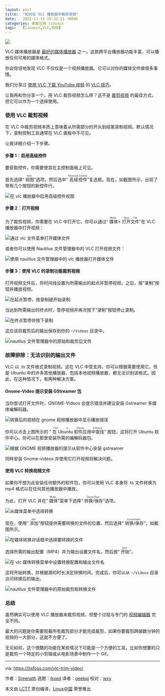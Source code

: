 ```yaml
---
layout: post
title:	"如何在 VLC 播放器中裁剪视频"
date:	2022-11-11 15:32:21 +0800 
categories:	桌面应用 linuxcn 
tags:	[linuxcn,VLC,视频]
---
```



![](/Asserts/Images//attachment/album/202211/11/153202yhomxyc1ysuq57x1.jpg)


VLC 媒体播放器是 [最好的媒体播放器](https://itsfoss.com/video-players-linux/) 之一。这款跨平台播放器功能丰富，可以播放任何可用的媒体格式。


你会惊讶地发现 VLC 不仅仅是一个视频播放器。它可以对你的媒体文件做很多事情。


我们分享过 [使用 VLC 下载 YouTube 视频](https://itsfoss.com/download-youtube-videos-vlc/) 的 [VLC 技巧](https://itsfoss.com/simple-vlc-tips/)。


让我再和你分享一个。用 VLC 裁剪视频怎么样？这不是 [裁剪视频](https://itsfoss.com/video-trimmer/) 的最佳方式，但它可以作为一个选择使用。


### 使用 VLC 裁剪视频


在 VLC 中裁剪视频本质上意味着从所需部分的开头到结尾录制视频。默认情况下，录制控制工具通常在 VLC 面板中不可见。


让我详细介绍一下步骤。


#### 步骤 1：启用高级控件


要获取控件，你需要使其在主控制面板上可见。


首先选择“<ruby> 视图 <rt>  View </rt></ruby>”选项，然后选中“<ruby> 高级控件 <rt>  Advanced Controls </rt></ruby>”复选框。现在，如截图所示，出现了带有几个按钮的新控件行。


![在 vlc 播放器中启用高级控件视图](/Asserts/Images//attachment/album/202211/11/153221gzuxxndmjm6534wd.png)


#### 步骤 2：打开视频


为了裁剪视频，你需要在 VLC 中打开它。你可以通过“<ruby> 媒体 <rt>  Media </rt></ruby> > <ruby> 打开文件 <rt>  Open File </rt></ruby>”在 VLC 播放器中打开视频：


![通过 vlc 文件菜单打开媒体文件](/Asserts/Images//attachment/album/202211/11/153222rmg5t19655zy7tl9.png)


或者你可以使用 Nautilus 文件管理器中的 VLC 打开视频文件：


![使用 nautilus 文件管理器中的 vlc 播放器打开媒体文件](/Asserts/Images//attachment/album/202211/11/153222ojzh0m84j4zhmm2i.png)


#### 步骤 3：使用 VLC 的录制功能裁剪视频


打开视频文件后，将时间线设置为所需输出的起点并暂停视频。之后，按“录制”按钮并播放视频。


![在起点暂停，按录制键开始录制](/Asserts/Images//attachment/album/202211/11/153223by2027h4zkhni3iz.png)


当达到所需输出的终点时，暂停视频并再次按下“录制”按钮停止录制。


![在终点暂停并按下录制](/Asserts/Images//attachment/album/202211/11/153224mjzqe8xzwyk1cwjw.png)


这应该将裁剪后的输出保存到你的 `~/Videos` 目录中。


![nautilus 文件管理器中的原始和裁剪后文件](/Asserts/Images//attachment/album/202211/11/153224r5whm4nvxiizl4yk.png)


### 故障排除：无法识别的输出文件


VLC 以 .ts 文件格式录制视频。这在 VLC 中受支持，你可以根据需要使用它。但是 Ubuntu 中的许多其他播放器，包括本地视频播放器，都无法识别该格式。因此，在这种情况下，有两种解决方案。


#### Gnome-Video 提示安装 GStreamer 包


当你尝试打开文件时，GNOME-Videos 会提示错误并建议安装 Gstreamer 多媒体编解码器。


![转换后的视频在 gnome 视频播放器中显示播放错误](/Asserts/Images//attachment/album/202211/11/153225wa6qyq90yaj0zvoy.png)


你可以点击上图所示的 “<ruby> 在 Ubuntu 软件应用中查找 <rt>  Find in Ubuntu Software </rt></ruby>” 按钮，这将打开 Ubuntu 软件中心。你可以在那里安装所需的编解码器包。


![根据 GNOME 视频播放器的提示从软件中心安装 gstreamer](/Asserts/Images//attachment/album/202211/11/153225abnnub4zz8v46hy4.png)


同样安装 Gnome-videos 并使用它打开视频将解决问题。


#### 使用 VLC 转换视频文件


如果你不想为此安装任何额外的软件包，你可以使用 VLC 本身将 .ts 文件转换为 mp4 格式以在任何其他播放器中播放。


为此，打开 VLC 并在“<ruby> 媒体 <rt>  Media </rt></ruby>”菜单下选择“<ruby> 转换/保存 <rt>  Conver/Save </rt></ruby>”选项。


![从媒体菜单中选择转换](/Asserts/Images//attachment/album/202211/11/153226tguplld7lccz2aup.png)


现在，使用“<ruby> 添加 <rt>  Add </rt></ruby>”按钮提供需要转换的文件的位置，然后选择“<ruby> 转换/保存 <rt>  Conver/Save </rt></ruby>”，如截图所示。


![在媒体转换对话框中选择要转换的文件](/Asserts/Images//attachment/album/202211/11/153226v4y3q41j0joy11w0.png)


选择所需的输出配置（MP4）并为输出设置文件名，然后按“<ruby> 开始 <rt>  Start </rt></ruby>”。


![在 vlc 媒体转换菜单中设置转换配置和输出文件名](/Asserts/Images//attachment/album/202211/11/153227hyaqjaoaaaqr77er.png)


这将开始转换，并根据源的时长决定转换时间。完成后，你可以从 `~/Videos` 目录访问转换后的输出。


![nautilus 文件管理器中的原始裁剪和转换文件](/Asserts/Images//attachment/album/202211/11/153227c73j6dtah883ia0i.png)


### 总结


虽然确实可以使用 VLC 播放器来裁剪视频，但整个过程与专门的 [视频编辑器](https://itsfoss.com/open-source-video-editors/) 完全不同。


最大的问题是你需要观看所有裁剪部分才能完成裁剪，如果你要裁剪跨越数分钟的视频的一大部分，这就不方便了。


无论如何，这个很酷的功能在某些情况下可能是一个方便的工具，比如你想要的只是裁剪一个特定的小剪辑或从电影场景中制作一个 Gif。




---


via: <https://itsfoss.com/vlc-trim-video/>


作者：[Sreenath](https://itsfoss.com/author/sreenath/) 选题：[lkxed](https://github.com/lkxed) 译者：[geekpi](https://github.com/geekpi) 校对：[wxy](https://github.com/wxy)


本文由 [LCTT](https://github.com/LCTT/TranslateProject) 原创编译，[Linux中国](https://linux.cn/) 荣誉推出
